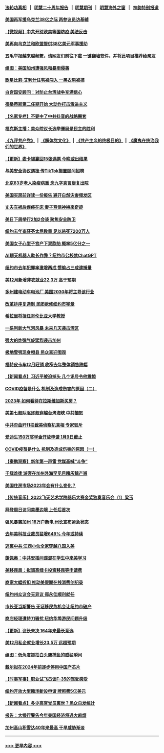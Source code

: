 #### [法轮功真相](https://github.com/gfw-breaker/truth/blob/master/README.md?t=0) &nbsp;&nbsp;|&nbsp;&nbsp; [明慧二十周年报告](https://github.com/gfw-breaker/mh-reports/blob/master/README.md?t=0) &nbsp;&nbsp;|&nbsp;&nbsp;[明慧期刊](https://github.com/gfw-breaker/mh-qikan) &nbsp;&nbsp;|&nbsp;&nbsp; [明慧海外之窗](https://github.com/gfw-breaker/mh-news/blob/master/README.md?t=0) &nbsp;&nbsp;|&nbsp;&nbsp; [神韵特别报道](https://github.com/gfw-breaker/mh-news/blob/master/shenyun.md?t=0)
#### [美国再军援乌克兰38亿之际 两参议员访基辅](../pages/nsc412/n13900971.md?t=01070943) 
#### [【微视频】中共开怼欧美等国防疫 美法反击](../pages/nsc412/n13900969.md?t=01070943) 
#### [美再向乌克兰和欧盟提供38亿美元军事援助](../pages/nsc412/n13901141.md?t=01070943) 
#### 五毛举报越来越频繁，请网友们前往下载 [一键翻墙软件](https://github.com/gfw-breaker/ssr-accounts)，并将此项目推荐给亲友
#### [组图：美国加州遭强风和暴雨侵袭](../pages/nsc412/n13900722.md?t=01070943) 
#### [歌星比莉‧艾利什住宅被闯入 一黑衣男被捕](../pages/nsc412/n13901099.md?t=01070943) 
#### [白宫国安顾问：对防止台湾战争充满信心](../pages/nsc412/n13901059.md?t=01070943) 
#### [德桑蒂斯第二任期开始 大动作打击激进主义](../pages/nsc412/n13900994.md?t=01070943) 
#### [【名家专栏】不要中了中共抖音的战略圈套](../pages/nsc412/n13900900.md?t=01070943) 
#### [福克斯主播：美众院议长选举僵局是民主的胜利](../pages/nsc412/n13901068.md?t=01070943) 
#### [《九评共产党》](https://github.com/begood0513/9ping.md/blob/master/README.md) &nbsp;|&nbsp; [《解体党文化》](../../../../jtdwh.md/blob/master/README.md)  &nbsp;|&nbsp; [《共产主义的终极目的》](../../../../gczydzjmd.md/blob/master/README.md) &nbsp;|&nbsp; [《魔鬼在统治我们的世界》](../../../../mgztzwmdsj.md/blob/master/README.md) 
#### [【更新】麦卡锡赢回15张选票 今晚或出结果](../pages/nsc412/n13900865.md?t=01070943) 
#### [与美安全协议遇挫 传TikTok搁置顾问招聘](../pages/nsc412/n13900899.md?t=01070943) 
#### [北京83岁老人染疫病重 念九字真言康复出院](../pages/nsc412/n13900577.md?t=01070943) 
#### [美国买房前详读一份报告 避开自然灾害频发区](../pages/nsc412/n13900529.md?t=01070943) 
#### [丈夫车祸后瘫痪在床 妻子笃信神换来奇迹](../pages/nsc412/n13900640.md?t=01070943) 
#### [美日下周举行2加2会谈 聚焦安全防卫](../pages/nsc412/n13900968.md?t=01070943) 
#### [纽约去年查获芬太尼数量 足以杀死7200万人](../pages/nsc412/n13900574.md?t=01070943) 
#### [美国女子心型子宫产下双胞胎 概率5亿分之一](../pages/nsc412/n13900956.md?t=01070943) 
#### [AI聊天机器人助长作弊？纽约市公校禁ChatGPT](../pages/nsc412/n13900546.md?t=01070943) 
#### [纽约市去年犯罪率激增两成 惯偷占三成逮捕量](../pages/nsc412/n13900566.md?t=01070943) 
#### [美12月新增非农就业22.3万 高于预期](../pages/nsc412/n13900955.md?t=01070943) 
#### [多州建电动车电池厂 美国2030年将主导该行业](../pages/nsc412/n13900468.md?t=01070943) 
#### [改革排序复选制 民团欲修纽约市宪章](../pages/nsc412/n13900572.md?t=01070943) 
#### [希拉里将担任哥伦比亚大学教授](../pages/nsc412/n13900549.md?t=01070943) 
#### [一系列新大气河风暴 未来几天袭击湾区](../pages/nsc412/n13900561.md?t=01070943) 
#### [强大的炸弹气旋猛烈袭击加州](../pages/nsc412/n13900518.md?t=01070943) 
#### [极地雪鸮现身橙县 民众喜迎围观](../pages/nsc412/n13900501.md?t=01070943) 
#### [福特皮卡车12月旺销 收窄去年整体销售跌幅](../pages/nsc412/n13900404.md?t=01070943) 
#### [【新闻看点】习近平被迫掉头 几个讯号令他震惊](../pages/nsc412/n13900365.md?t=01070943) 
#### [COVID疫苗是什么 机制及造成伤害的原因（二）](../pages/nsc412/n13900450.md?t=01070943) 
#### [2023年  如何看待在拉斯维加斯买房？](../pages/nsc412/n13900439.md?t=01070943) 
#### [美第七舰队驱逐舰穿越台湾海峡 中共恼怒](../pages/nsc412/n13900401.md?t=01070943) 
#### [中共歪曲歼11拦截美侦察机真相 专家驳斥](../pages/nsc412/n13900315.md?t=01070943) 
#### [爱迪生150万奖学金开放申请 1月9日截止](../pages/nsc412/n13900420.md?t=01070943) 
#### [COVID疫苗是什么 机制及造成伤害的原因（一）](../pages/nsc412/n13900314.md?t=01070943) 
#### [【秦鹏观察】新年第一声雷 党媒高喊“斗争”](../pages/nsc412/n13900273.md?t=01070943) 
#### [千载难逢 游客在加州外海罕见目睹灰鲸产崽](../pages/nsc412/n13900157.md?t=01070943) 
#### [美国住房市场2023年会有什么变化？](../pages/nsc412/n13900319.md?t=01070943) 
#### [【传统音乐】2022飞天艺术学院器乐大赛金奖独奏音乐会（1）梁玉](../pages/nsc412/n13900272.md?t=01070943) 
#### [拜登周日访问美墨边境 上任后首次](../pages/nsc412/n13900254.md?t=01070943) 
#### [强风暴袭加州 18万户断电 州长宣布紧急状态](../pages/nsc412/n13900208.md?t=01070943) 
#### [去年美科技业裁员猛增649% 今年或持续](../pages/nsc412/n13900192.md?t=01070943) 
#### [逃离中共 江西小伙全家穿越八国入美](../pages/nsc412/n13899634.md?t=01070943) 
#### [蓬佩奥：中共安插间谍混在学生中来美学习](../pages/nsc412/n13900189.md?t=01070943) 
#### [美移民局：拟调高绿卡投资移民等申请费](../pages/nsc412/n13899746.md?t=01070943) 
#### [商家大幅折扣 推动美假期在线消费创纪录](../pages/nsc412/n13900170.md?t=01070943) 
#### [纽约州众议会无异议 郑永佳顺利就任](../pages/nsc412/n13899765.md?t=01070943) 
#### [市长亚当斯警告 无证移民危机会让纽约市破产](../pages/nsc412/n13899803.md?t=01070943) 
#### [商店经理遭持刀骚扰 纽约华埠游民问题升级](../pages/nsc412/n13899748.md?t=01070943) 
#### [【更新】议长未决 164年来最长竞选](../pages/nsc412/n13900166.md?t=01070943) 
#### [美12月私企就业增长23.5万 远超预期](../pages/nsc412/n13900060.md?t=01070943) 
#### [组图：低角度抓拍白头鹰捕鱼的威猛瞬间](../pages/nsc412/n13899855.md?t=01070943) 
#### [戴尔拟在2024年前逐步停用中国产芯片](../pages/nsc412/n13899696.md?t=01070943) 
#### [【时事军事】职业试飞员谈F-35的驾驶感受](../pages/nsc412/n13899556.md?t=01070943) 
#### [纽约开放大型赌场新设申请 牌照费5亿美元](../pages/nsc412/n13899808.md?t=01070943) 
#### [【新闻看点】多少高官党员离世？民众自发统计](../pages/nsc412/n13898836.md?t=01070943) 
#### [报告：大银行警告今年美国经济将遇大麻烦](../pages/nsc412/n13899793.md?t=01070943) 
#### [加州高山积雪达40年来最高 干旱威胁渐淡](../pages/nsc412/n13899760.md?t=01070943) 

----
#### [ >>> 更早内容 <<< ](../indexes/nsc412-earlier.md)
